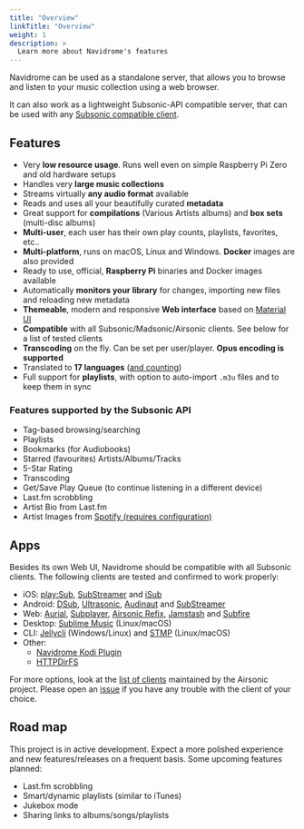 ```yaml
---
title: "Overview"
linkTitle: "Overview"
weight: 1
description: >
  Learn more about Navidrome's features
---
```


Navidrome can be used as a standalone server, that allows you to browse and listen to your music collection using a web browser. 


It can also work as a lightweight Subsonic-API compatible server, that can be used with any 
[Subsonic compatible client](/docs/overview/#apps).

## Features

- Very **low resource usage**. Runs well even on simple Raspberry Pi Zero and old hardware setups
- Handles very **large music collections**
- Streams virtually **any audio format** available
- Reads and uses all your beautifully curated **metadata**
- Great support for **compilations** (Various Artists albums) and **box sets** (multi-disc albums)
- **Multi-user**, each user has their own play counts, playlists, favorites, etc..
- **Multi-platform**, runs on macOS, Linux and Windows. **Docker** images are also provided
- Ready to use, official, **Raspberry Pi** binaries and Docker images available
- Automatically **monitors your library** for changes, importing new files and reloading new metadata 
- **Themeable**, modern and responsive **Web interface** based on [Material UI](https://material-ui.com)
- **Compatible** with all Subsonic/Madsonic/Airsonic clients. See below for a list of tested clients
- **Transcoding** on the fly. Can be set per user/player. **Opus encoding is supported**
- Translated to **17 languages** ([and counting](/docs/developers/translations/))
- Full support for **playlists**, with option to auto-import `.m3u` files and to keep them in sync

### Features supported by the Subsonic API

- Tag-based browsing/searching
- Playlists
- Bookmarks (for Audiobooks)
- Starred (favourites) Artists/Albums/Tracks
- 5-Star Rating
- Transcoding
- Get/Save Play Queue (to continue listening in a different device)
- Last.fm scrobbling
- Artist Bio from Last.fm
- Artist Images from [Spotify (requires configuration)](/docs/usage/external-integrations/#spotify)

## Apps

Besides its own Web UI, Navidrome should be compatible with all Subsonic clients. The following clients are tested and confirmed to work properly:
- iOS: [play:Sub](http://michaelsapps.dk/playsubapp/), [SubStreamer](https://substreamerapp.com/) and [iSub](https://isub.app/)
- Android: [DSub](https://play.google.com/store/apps/details?id=github.daneren2005.dsub),
[Ultrasonic](https://play.google.com/store/apps/details?id=org.moire.ultrasonic),
[Audinaut](https://github.com/nvllsvm/Audinaut) and
[SubStreamer](https://substreamerapp.com/)
- Web: [Aurial](http://shrimpza.github.io/aurial/),
[Subplayer](https://github.com/peguerosdc/subplayer), [Airsonic Refix](https://github.com/tamland/airsonic-refix), 
[Jamstash](http://jamstash.com) and
[Subfire](http://p.subfireplayer.net/)
- Desktop: [Sublime Music](https://sublimemusic.app/) (Linux/macOS)
- CLI: [Jellycli](https://github.com/tryffel/jellycli) (Windows/Linux) and [STMP](https://github.com/wildeyedskies/stmp) (Linux/macOS)
- Other: 
  - [Navidrome Kodi Plugin](https://github.com/BobHasNoSoul/plugin.audio.navidrome)
  - [HTTPDirFS](https://github.com/fangfufu/httpdirfs)
    
For more options, look at the [list of clients](https://airsonic.github.io/docs/apps/) maintained by 
the Airsonic project. Please open an [issue](https://github.com/navidrome/navidrome/issues) if you have any 
trouble with the client of your choice.

## Road map

This project is in active development. Expect a more polished experience and new features/releases 
on a frequent basis. Some upcoming features planned: 

- Last.fm scrobbling
- Smart/dynamic playlists (similar to iTunes)
- Jukebox mode
- Sharing links to albums/songs/playlists

